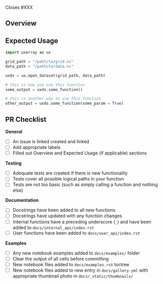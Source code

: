 <!--  The PR title should summarize the changes, for example "Add `Grid._build_face_dimension` function".
      Avoid non-descriptive titles such as "Addresses issue #229". -->

<!--  Replace XXX with the number of the issue that this PR will resolve. If this PR closed more than one,
      you may add a comma separated sequence-->
Closes #XXX

## Overview
<!--  Please provide a few bullet points summarizing the changes in this PR. This should include
      points on any bug fixes, new functions, or other changes that have been made. -->

## Expected Usage
<!--  If you are adding a feature into the Internal API, please produce a short example of it in action.
      You may ignore this step if it is not applicable (comment out this section). -->
```Python
import uxarray as ux

grid_path = "/path/to/grid.nc"
data_path = "/path/to/data.nc"

uxds = ux.open_dataset(grid_path, data_path)

# this is how you use this function
some_output = uxds.some_function()

# this is another way to use this function
other_output = uxds.some_function(some_param = True)

```

## PR Checklist
<!-- Please mark any checkboxes that do not apply to this PR as [N/A]. If an entire section doesn't
apply to this PR, comment it out or delete it. -->

**General**
- [ ] An issue is linked created and linked
- [ ] Add appropriate labels
- [ ] Filled out Overview and Expected Usage (if applicable) sections

**Testing**
- [ ] Adequate tests are created if there is new functionality
- [ ] Tests cover all possible logical paths in your function
- [ ] Tests are not too basic (such as simply calling a function and nothing else)

**Documentation**
- [ ] Docstrings have been added to all new functions
- [ ] Docstrings have updated with any function changes
- [ ] Internal functions have a preceding underscore (`_`) and have been added to `docs/internal_api/index.rst`
- [ ] User functions have been added to `docs/user_api/index.rst`

**Examples**
- [ ] Any new notebook examples added to `docs/examples/` folder
- [ ] Clear the output of all cells before committing
- [ ] New notebook files added to `docs/examples.rst` toctree
- [ ] New notebook files added to new entry in `docs/gallery.yml` with appropriate thumbnail photo in `docs/_static/thumbnails/`

<!--
Thank you so much for your PR!  To help us review your contribution, please
consider the following points:

**PR Etiquette Reminders**
- This PR should be listed as a draft PR until you are ready to request reviewers

- After making changes in accordance with the reviews, re-request your reviewers

- Do *not* mark conversations as resolved if you didn't start them

- Do mark conversations as resolved *if you opened them* and are satisfied with the changes/discussion.
-->
